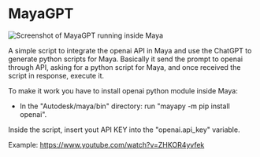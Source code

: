 # MayaGPT

![Screenshot of MayaGPT running inside Maya](https://i.ibb.co/ynW6b2j/Capturar.png)

A simple script to integrate the openai API in Maya and use the ChatGPT to generate python scripts for Maya. Basically it send the prompt to openai through API, asking for a python script for Maya, and once received the script in response, execute it.

To make it work you have to install openai python module inside Maya:
- In the "Autodesk/maya/bin" directory: run "mayapy -m pip install openai".

Inside the script, insert yout API KEY into the "openai.api_key" variable.

Example:
https://www.youtube.com/watch?v=ZHKOR4yvfek
